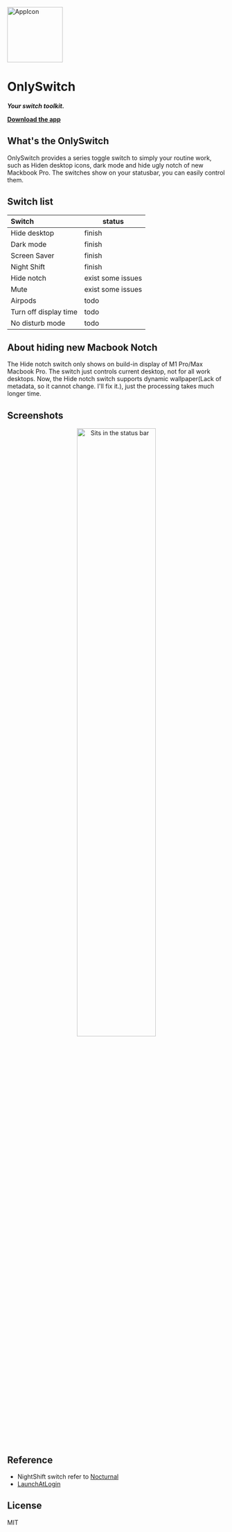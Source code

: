 <p align="left">
<img alt="AppIcon" src="http://www.jacklandrin.com/wp-content/uploads/2021/12/only_switch_256.png" width="128px" align="center" />
</p>

# OnlySwitch

***Your switch toolkit.***

[**Download the app**](https://github.com/jacklandrin/OnlySwitch/releases/download/release_0.5/OnlySwitch.zip)

## What's the OnlySwitch
OnlySwitch provides a series toggle switch to simply your routine work, such as Hiden desktop icons, dark mode and hide ugly notch of new Mackbook Pro. The switches show on your statusbar, you can easily control them.

## Switch list

| Switch                | status            |
|:----------------------|-------------------|
| Hide desktop          | finish            |
| Dark mode             | finish            |
| Screen Saver          | finish            |
| Night Shift           | finish            |
| Hide notch            | exist some issues |
| Mute                  | exist some issues |
| Airpods               | todo              |
| Turn off display time | todo              |
| No disturb mode       | todo              |

## About hiding new Macbook Notch 

The Hide notch switch only shows on build-in display of M1 Pro/Max Macbook Pro. The switch just controls current desktop, not for all work desktops.
Now, the Hide notch switch supports dynamic wallpaper(Lack of metadata, so it cannot change. I'll fix it.), just the processing takes much longer time.
## Screenshots

<p align="center">
<img alt="Sits in the status bar" src="http://www.jacklandrin.com/wp-content/uploads/2021/12/hidenotch.png" width="60%" align="center" />
</p>

## Reference

* NightShift switch refer to [Nocturnal](https://github.com/joshjon/nocturnal)
* [LaunchAtLogin](https://github.com/sindresorhus/LaunchAtLogin)

## License
MIT
